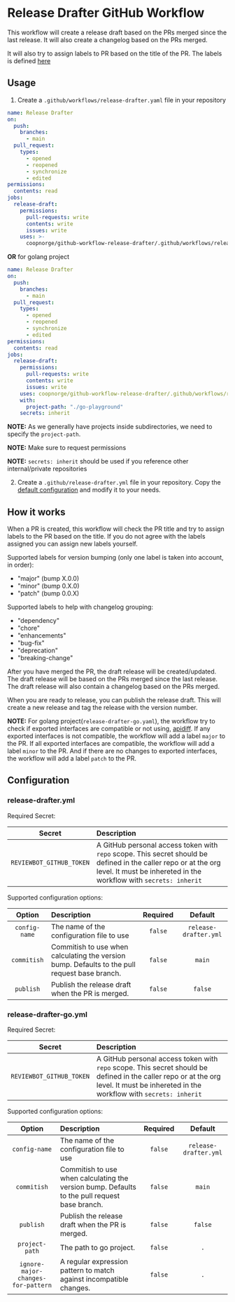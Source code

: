 # Release Drafter GitHub Workflow

This workflow will create a release draft based on the PRs merged since
the last release. It will also create a changelog based on the PRs merged.

It will also try to assign labels to PR based on the title of the PR.
The labels is defined [here](https://github.com/coopnorge/github-workflow-release-drafter/blob/main/.github/release-drafter.yml)

## Usage

1. Create a `.github/workflows/release-drafter.yaml` file in your repository

```yaml
name: Release Drafter
on:
  push:
    branches:
      - main
  pull_request:
    types:
      - opened
      - reopened
      - synchronize
      - edited
permissions:
  contents: read
jobs:
  release-draft:
    permissions:
      pull-requests: write
      contents: write
      issues: write
    uses: >-
      coopnorge/github-workflow-release-drafter/.github/workflows/release-drafter.yaml@v0.8.0
```

**OR** for golang project

```yaml
name: Release Drafter
on:
  push:
    branches:
      - main
  pull_request:
    types:
      - opened
      - reopened
      - synchronize
      - edited
permissions:
  contents: read
jobs:
  release-draft:
    permissions:
      pull-requests: write
      contents: write
      issues: write
    uses: coopnorge/github-workflow-release-drafter/.github/workflows/release-drafter-go.yaml@v0.8.0
    with:
      project-path: "./go-playground"
    secrets: inherit
```

**NOTE:** As we generally have projects inside subdirectories, we need to
specify the `project-path`.

**NOTE:** Make sure to request permissions

**NOTE:** `secrets: inherit` should be used if you reference other
internal/private repositories

2. Create a `.github/release-drafter.yml` file in your repository.
Copy the
[default configuration](https://github.com/coopnorge/github-workflow-release-drafter/blob/main/.github/release-drafter.yml)
and modify it to your needs.

## How it works

When a PR is created, this workflow will check the PR title and
try to assign labels to the PR based on the title. If you do not agree
with the labels assigned you can assign new labels yourself.

Supported labels for version bumping (only one label is taken into account, in order):

- "major" (bump X.0.0)
- "minor" (bump 0.X.0)
- "patch" (bump 0.0.X)

Supported labels to help with changelog grouping:
  
- "dependency"
- "chore"
- "enhancements"
- "bug-fix"
- "deprecation"
- "breaking-change"

After you have merged the PR, the draft release will be created/updated.
The draft release will be based on the PRs merged since the last release.
The draft release will also contain a changelog based on the PRs merged.

When you are ready to release, you can publish the release draft.
This will create a new release and tag the release with the version number.

**NOTE:** For golang project(`release-drafter-go.yaml`),
the workflow try to check if exported interfaces are compatible or not using,
[apidiff](https://pkg.go.dev/golang.org/x/exp/cmd/apidiff).
If any exported interfaces is not compatible,
the workflow will add a label `major` to the PR.
If all exported interfaces are compatible,
the workflow will add a label `minor` to the PR.
And if there are no changes to exported interfaces,
the workflow will add a label `patch` to the PR.

## Configuration

### release-drafter.yml

Required Secret:

|          Secret          | Description                                                                                                                                                                          |
|:------------------------:|:-------------------------------------------------------------------------------------------------------------------------------------------------------------------------------------|
| `REVIEWBOT_GITHUB_TOKEN` | A GitHub personal access token with `repo` scope. This secret should be defined in the caller repo or at the org level. It must be inhereted in the workflow with `secrets: inherit` |

Supported configuration options:

| Option | Description| Required | Default |
| :---: | :--- | :---: | :---: |
| `config-name` | The name of the configuration file to use| `false` | `release-drafter.yml` |
| `commitish` | Commitish to use when calculating the version bump. Defaults to the pull request base branch. | `false` | `main` |
| `publish` | Publish the release draft when the PR is merged. | `false` | `false` |

### release-drafter-go.yml

Required Secret:

|          Secret          | Description                                                                                                                                                                          |
|:------------------------:|:-------------------------------------------------------------------------------------------------------------------------------------------------------------------------------------|
| `REVIEWBOT_GITHUB_TOKEN` | A GitHub personal access token with `repo` scope. This secret should be defined in the caller repo or at the org level. It must be inhereted in the workflow with `secrets: inherit` |

Supported configuration options:

| Option | Description| Required | Default |
| :---: | :--- | :---: | :---: |
| `config-name` | The name of the configuration file to use| `false` | `release-drafter.yml` |
| `commitish` | Commitish to use when calculating the version bump. Defaults to the pull request base branch. | `false` | `main` |
| `publish` | Publish the release draft when the PR is merged. | `false` | `false` |
| `project-path` | The path to go project. | `false` | `.` |
| `ignore-major-changes-for-pattern` | A regular expression pattern to match against incompatible changes. | `false` | `.` |
